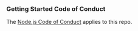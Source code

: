 ### Getting Started Code of Conduct
The [Node.js Code of Conduct][] applies to this repo.

[Node.js Code of Conduct]: https://github.com/nodejs/node/blob/master/CODE_OF_CONDUCT.md
